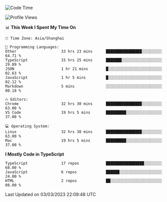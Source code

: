 <!--START_SECTION:waka-->
![Code Time](http://img.shields.io/badge/Code%20Time-3%2C898%20hrs%2046%20mins-blue)

![Profile Views](http://img.shields.io/badge/Profile%20Views-0-blue)

📊 **This Week I Spent My Time On** 

```text
🕑︎ Time Zone: Asia/Shanghai

💬 Programming Languages: 
Other                    33 hrs 23 mins      ████████████████░░░░░░░░░   64.71 % 
TypeScript               15 hrs 25 mins      ███████░░░░░░░░░░░░░░░░░░   29.89 % 
JSON                     1 hr 21 mins        █░░░░░░░░░░░░░░░░░░░░░░░░   02.63 % 
JavaScript               1 hr 5 mins         █░░░░░░░░░░░░░░░░░░░░░░░░   02.12 % 
Markdown                 5 mins              ░░░░░░░░░░░░░░░░░░░░░░░░░   00.18 % 

🔥 Editors: 
Chrome                   32 hrs 30 mins      ████████████████░░░░░░░░░   63.00 % 
VS Code                  19 hrs 5 mins       █████████░░░░░░░░░░░░░░░░   37.00 % 

💻 Operating System: 
Linux                    32 hrs 30 mins      ████████████████░░░░░░░░░   63.00 % 
Mac                      19 hrs 5 mins       █████████░░░░░░░░░░░░░░░░   37.00 % 
```

**I Mostly Code in TypeScript** 

```text
TypeScript               17 repos            █████████████████░░░░░░░░   68.00 % 
JavaScript               6 repos             ██████░░░░░░░░░░░░░░░░░░░   24.00 % 
HTML                     2 repos             ██░░░░░░░░░░░░░░░░░░░░░░░   08.00 % 
```




 Last Updated on 03/03/2023 22:09:48 UTC
<!--END_SECTION:waka-->
